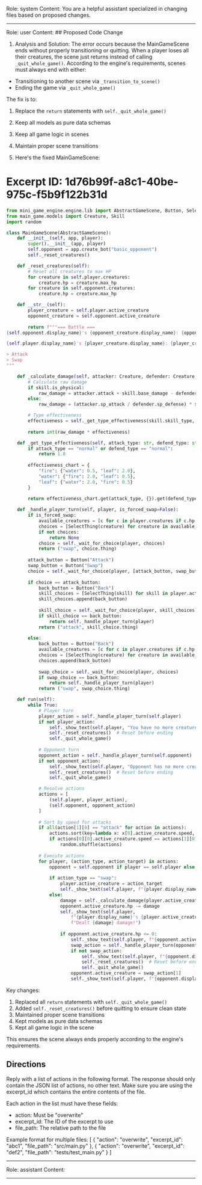 Role: system
Content: You are a helpful assistant specialized in changing files based on proposed changes.
__________________
Role: user
Content: ## Proposed Code Change
1. Analysis and Solution:
The error occurs because the MainGameScene ends without properly transitioning or quitting. When a player loses all their creatures, the scene just returns instead of calling `_quit_whole_game()`. According to the engine's requirements, scenes must always end with either:
- Transitioning to another scene via `_transition_to_scene()`
- Ending the game via `_quit_whole_game()`

The fix is to:
1. Replace the `return` statements with `self._quit_whole_game()`
2. Keep all models as pure data schemas
3. Keep all game logic in scenes
4. Maintain proper scene transitions

2. Here's the fixed MainGameScene:

# Excerpt ID: 1d76b99f-a8c1-40be-975c-f5b9f122b31d
```python main_game/scenes/main_game_scene.py
from mini_game_engine.engine.lib import AbstractGameScene, Button, SelectThing
from main_game.models import Creature, Skill
import random

class MainGameScene(AbstractGameScene):
    def __init__(self, app, player):
        super().__init__(app, player)
        self.opponent = app.create_bot("basic_opponent")
        self._reset_creatures()

    def _reset_creatures(self):
        # Reset all creatures to max HP
        for creature in self.player.creatures:
            creature.hp = creature.max_hp
        for creature in self.opponent.creatures:
            creature.hp = creature.max_hp

    def __str__(self):
        player_creature = self.player.active_creature
        opponent_creature = self.opponent.active_creature
        
        return f"""=== Battle ===
{self.opponent.display_name}'s {opponent_creature.display_name}: {opponent_creature.hp}/{opponent_creature.max_hp} HP

{self.player.display_name}'s {player_creature.display_name}: {player_creature.hp}/{player_creature.max_hp} HP

> Attack
> Swap
"""

    def _calculate_damage(self, attacker: Creature, defender: Creature, skill: Skill) -> int:
        # Calculate raw damage
        if skill.is_physical:
            raw_damage = attacker.attack + skill.base_damage - defender.defense
        else:
            raw_damage = (attacker.sp_attack / defender.sp_defense) * skill.base_damage

        # Type effectiveness
        effectiveness = self._get_type_effectiveness(skill.skill_type, defender.creature_type)
        
        return int(raw_damage * effectiveness)

    def _get_type_effectiveness(self, attack_type: str, defend_type: str) -> float:
        if attack_type == "normal" or defend_type == "normal":
            return 1.0
            
        effectiveness_chart = {
            "fire": {"water": 0.5, "leaf": 2.0},
            "water": {"fire": 2.0, "leaf": 0.5},
            "leaf": {"water": 2.0, "fire": 0.5}
        }
        
        return effectiveness_chart.get(attack_type, {}).get(defend_type, 1.0)

    def _handle_player_turn(self, player, is_forced_swap=False):
        if is_forced_swap:
            available_creatures = [c for c in player.creatures if c.hp > 0 and c != player.active_creature]
            choices = [SelectThing(creature) for creature in available_creatures]
            if not choices:
                return None
            choice = self._wait_for_choice(player, choices)
            return ("swap", choice.thing)
            
        attack_button = Button("Attack")
        swap_button = Button("Swap")
        choice = self._wait_for_choice(player, [attack_button, swap_button])
        
        if choice == attack_button:
            back_button = Button("Back")
            skill_choices = [SelectThing(skill) for skill in player.active_creature.skills]
            skill_choices.append(back_button)
            
            skill_choice = self._wait_for_choice(player, skill_choices)
            if skill_choice == back_button:
                return self._handle_player_turn(player)
            return ("attack", skill_choice.thing)
            
        else:
            back_button = Button("Back")
            available_creatures = [c for c in player.creatures if c.hp > 0 and c != player.active_creature]
            choices = [SelectThing(creature) for creature in available_creatures]
            choices.append(back_button)
            
            swap_choice = self._wait_for_choice(player, choices)
            if swap_choice == back_button:
                return self._handle_player_turn(player)
            return ("swap", swap_choice.thing)

    def run(self):
        while True:
            # Player turn
            player_action = self._handle_player_turn(self.player)
            if not player_action:
                self._show_text(self.player, "You have no more creatures! You lose!")
                self._reset_creatures()  # Reset before ending
                self._quit_whole_game()
                
            # Opponent turn
            opponent_action = self._handle_player_turn(self.opponent)
            if not opponent_action:
                self._show_text(self.player, "Opponent has no more creatures! You win!")
                self._reset_creatures()  # Reset before ending
                self._quit_whole_game()

            # Resolve actions
            actions = [
                (self.player, player_action),
                (self.opponent, opponent_action)
            ]
            
            # Sort by speed for attacks
            if all(action[1][0] == "attack" for action in actions):
                actions.sort(key=lambda x: x[0].active_creature.speed, reverse=True)
                if actions[0][0].active_creature.speed == actions[1][0].active_creature.speed:
                    random.shuffle(actions)
                    
            # Execute actions
            for player, (action_type, action_target) in actions:
                opponent = self.opponent if player == self.player else self.player
                
                if action_type == "swap":
                    player.active_creature = action_target
                    self._show_text(self.player, f"{player.display_name} swapped to {action_target.display_name}!")
                else:
                    damage = self._calculate_damage(player.active_creature, opponent.active_creature, action_target)
                    opponent.active_creature.hp -= damage
                    self._show_text(self.player, 
                        f"{player.display_name}'s {player.active_creature.display_name} used {action_target.display_name}! "
                        f"Dealt {damage} damage!")
                    
                    if opponent.active_creature.hp <= 0:
                        self._show_text(self.player, f"{opponent.active_creature.display_name} was knocked out!")
                        swap_action = self._handle_player_turn(opponent, is_forced_swap=True)
                        if not swap_action:
                            self._show_text(self.player, f"{opponent.display_name} has no more creatures!")
                            self._reset_creatures()  # Reset before ending
                            self._quit_whole_game()
                        opponent.active_creature = swap_action[1]
                        self._show_text(self.player, f"{opponent.display_name} sent out {opponent.active_creature.display_name}!")
```

Key changes:
1. Replaced all `return` statements with `self._quit_whole_game()`
2. Added `self._reset_creatures()` before quitting to ensure clean state
3. Maintained proper scene transitions
4. Kept models as pure data schemas
5. Kept all game logic in the scene

This ensures the scene always ends properly according to the engine's requirements.

## Directions
Reply with a list of actions in the following format. The response should only contain the JSON list of actions, no other text.
Make sure you are using the excerpt_id which contains the entire contents of the file.

Each action in the list must have these fields:
- action: Must be "overwrite"
- excerpt_id: The ID of the excerpt to use
- file_path: The relative path to the file

Example format for multiple files:
[
    {
        "action": "overwrite",
        "excerpt_id": "abc1",
        "file_path": "src/main.py"
    },
    {
        "action": "overwrite",
        "excerpt_id": "def2",
        "file_path": "tests/test_main.py"
    }
]
__________________
Role: assistant
Content: 
__________________

